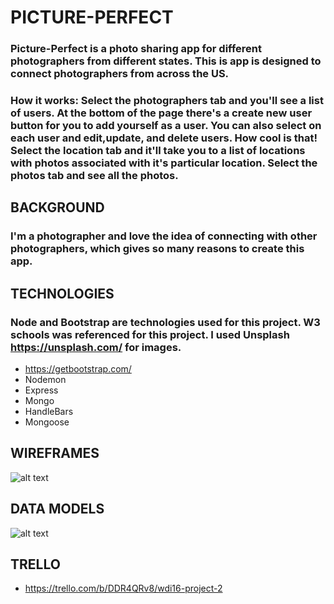# PICTURE-PERFECT

### Picture-Perfect is a photo sharing app for different photographers from different states. This is app is designed to connect photographers from across the US. 

### How it works: Select  the photographers tab and you'll see a list of users. At the bottom of the page there's a create new user button for you to add yourself as a user. You can also select on each user and edit,update, and delete users. How cool is that! Select the location tab and it'll take you to a list of locations with photos associated with it's particular location. Select the photos tab and see all the photos.

## BACKGROUND
### I'm a photographer and love the idea of connecting with other photographers, which gives so many reasons to create this app.

## TECHNOLOGIES
### Node and Bootstrap are  technologies used for this project. W3 schools was referenced for this project. I used Unsplash https://unsplash.com/ for images.

* https://getbootstrap.com/
* Nodemon
* Express
* Mongo
* HandleBars
* Mongoose

## WIREFRAMES
![alt text](https://i.imgur.com/JCfU3lH.jpg?1)

## DATA MODELS
![alt text](https://i.imgur.com/Fp6hcHk.png)

## TRELLO

* https://trello.com/b/DDR4QRv8/wdi16-project-2


